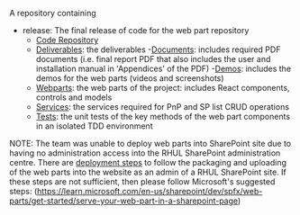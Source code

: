 A repository containing

- release: The final release of code for the web part repository
    - [Code Repository](/release/README.md)
    - [Deliverables](/release/deliverables): the deliverables
        -[Documents](/release/deliverables/Documents/): includes required PDF documents (i.e. final report PDF that also includes the user and installation manual in 'Appendices' of the PDF)
        -[Demos](/release/deliverables/demos/): includes the demos for the web parts (videos and screenshots)
    - [Webparts](/release/src/webparts/): the web parts of the project: includes React components, controls and models
    - [Services](/release/src/services): the services required for PnP and SP list CRUD operations
    - [Tests](/release/src/tests/): the unit tests of the key methods of the web part components in an isolated TDD environment

NOTE: The team was unable to deploy web parts into SharePoint site due to having no administration access into the RHUL SharePoint administration centre. There are [deployment steps](/release/README.md) to follow the packaging and uploading of the web parts into the website as an admin of a RHUL SharePoint site. If these steps are not sufficient, then please follow Microsoft's suggested steps:
(https://learn.microsoft.com/en-us/sharepoint/dev/spfx/web-parts/get-started/serve-your-web-part-in-a-sharepoint-page)